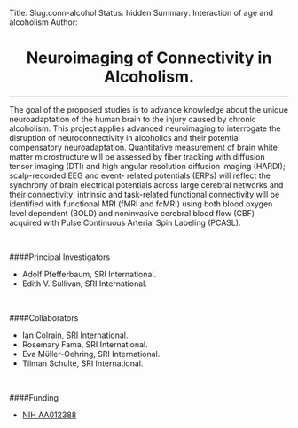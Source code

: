 Title: 
Slug:conn-alcohol
Status: hidden
Summary: Interaction of age and alcoholism
Author:

<h1 align="middle">Neuroimaging of Connectivity in Alcoholism.</h1>

---

 The goal of the proposed studies is to advance knowledge about the unique neuroadaptation of the human brain to the injury caused by chronic alcoholism. This project applies advanced neuroimaging to interrogate the disruption of neuroconnectivity in alcoholics and their potential compensatory neuroadaptation. Quantitative measurement of brain white matter microstructure will be assessed by fiber tracking with diffusion tensor imaging (DTI) and high angular resolution diffusion imaging (HARDI); scalp-recorded EEG and event- related potentials (ERPs) will reflect the synchrony of brain electrical potentials across large cerebral networks and their connectivity; intrinsic and task-related functional connectivity will be identified with functional MRI (fMRI and fcMRI) using both blood oxygen level dependent (BOLD) and noninvasive cerebral blood flow (CBF) acquired with Pulse Continuous Arterial Spin Labeling (PCASL).

</br>

####Principal Investigators

 * Adolf Pfefferbaum, SRI International.
 * Edith V. Sullivan, SRI International.

</br>

####Collaborators

 * Ian Colrain, SRI International.
 * Rosemary Fama, SRI International.
 * Eva Mϋller-Oehring, SRI International.
 * Tilman Schulte, SRI International.

</br>

####Funding

 * [NIH AA012388][conn]

[conn]: https://projectreporter.nih.gov/project_info_description.cfm?aid=8797283&icde=29447440
